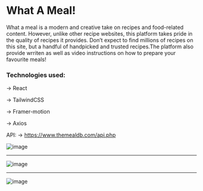 <h1>What A Meal!</h1>
<p>What a meal is a modern and creative take on recipes and food-related content. However, unlike other recipe websites, this platform takes pride in the quality of recipes it provides. Don’t expect to find millions of recipes on this site, but a handful of handpicked and trusted recipes.The platform also provide wrriten as well as video instructions on how to prepare your favourite meals!</p>

<h3>Technologies used:</h3>
<p> -> React <p/>
<p> -> TailwindCSS <p/>
<p> -> Framer-motion <p/>
<p> -> Axios <p/>

API:
-> https://www.themealdb.com/api.php

![image](https://user-images.githubusercontent.com/67760211/188307020-d0cecca3-d805-4252-9343-2f2214f43462.png)

<hr/>

![image](https://user-images.githubusercontent.com/67760211/188307078-acab0e19-12b9-413c-90e9-5f5931b6d785.png)

<hr/>

![image](https://user-images.githubusercontent.com/67760211/188307117-e181c374-22fe-47a3-becc-599b2f13b7cb.png)
